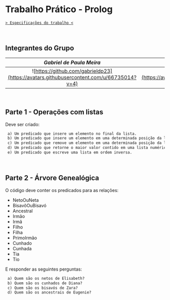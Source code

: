 # Trabalho Prático - Prolog

[`> Especificações do trabalho <`](EspecificacaoTrabalho_Prolog.pdf)

&nbsp;

## Integrantes do Grupo

| _Gabriel de Paula Meira_ | _Giancarlo Oliveira Teixeira_ | _Wasterman Ávila Apolinário_ |
| :-: | :-: | :-: |
| ![https://github.com/gabrieldp23](https://avatars.githubusercontent.com/u/66735014?v=4) | ![https://github.com/uFuinha](https://avatars.githubusercontent.com/u/61213791?v=4) | ![https://github.com/Was-App](https://avatars.githubusercontent.com/u/119600193?v=4) |

&nbsp;

## Parte 1 - Operações com listas

Deve ser criado:

```txt
 a) Um predicado que insere um elemento no final da lista.
 b) Um predicado que insere um elemento em uma determinada posição da lista.
 c) Um predicado que remove um elemento em uma determinada posição da lista.
 d) Um predicado que retorne o maior valor contido em uma lista numérica.
 e) Um predicado que escreve uma lista em ordem inversa.
```

&nbsp;

## Parte 2 - Árvore Genealógica

O código deve conter os predicados para as relações:

- NetoOuNeta
- BisavôOuBisavó
- Ancestral
- Irmão
- Irmã
- Filho
- Filha
- PrimoIrmão
- Cunhado
- Cunhada
- Tia
- Tio

E responder as seguintes perguntas:

```txt
 a) Quem são os netos de Elisabeth?
 b) Quem são os cunhados de Diana?
 c) Quem são os bisavós de Zara?
 d) Quem são os ancestrais de Eugenie?
```
